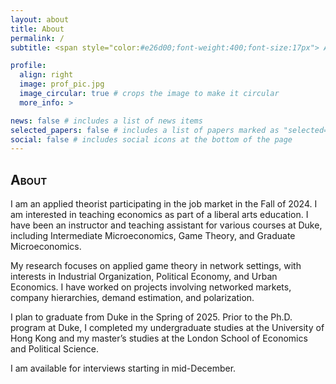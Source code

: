 ```yaml
---
layout: about
title: About
permalink: /
subtitle: <span style="color:#e26d00;font-weight:400;font-size:17px"> Applied Theory • Network Economics • Industrial Organization </span><p>Department of Economics, Duke University</p> <p>hopan [dot] shum [at] duke [dot] edu</p>

profile:
  align: right
  image: prof_pic.jpg
  image_circular: true # crops the image to make it circular
  more_info: >

news: false # includes a list of news items
selected_papers: false # includes a list of papers marked as "selected={true}"
social: false # includes social icons at the bottom of the page
---
```


<h2 style="font-variant: small-caps;">About</h2>
I am an applied theorist participating in the job market in the Fall of 2024. I am interested in teaching economics as part of a liberal arts education. I have been an instructor and teaching assistant for various courses at Duke, including Intermediate Microeconomics, Game Theory, and Graduate Microeconomics.

My research focuses on applied game theory in network settings, with interests in Industrial Organization, Political Economy, and Urban Economics. I have worked on projects involving networked markets, company hierarchies, demand estimation, and polarization.

I plan to graduate from Duke in the Spring of 2025. Prior to the Ph.D. program at Duke, I completed my undergraduate studies at the University of Hong Kong and my master’s studies at the London School of Economics and Political Science.

I am available for interviews starting in mid-December.
